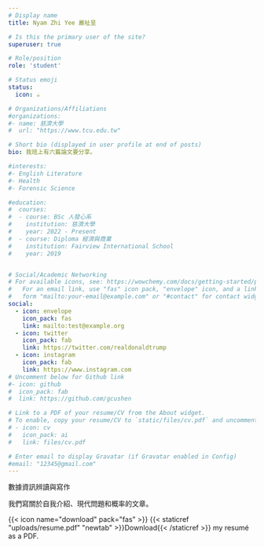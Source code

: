 ```yaml
---
# Display name
title: Nyam Zhi Yee 嚴祉昱

# Is this the primary user of the site?
superuser: true

# Role/position
role: 'student'

# Status emoji
status:
  icon: ☕️

# Organizations/Affiliations
#organizations:
#- name: 慈濟大學
#  url: "https://www.tcu.edu.tw"

# Short bio (displayed in user profile at end of posts)
bio: 我班上有六篇論文要分享。

#interests:
#- English Literature 
#- Health
#- Forensic Science

#education:
#  courses:
#  - course: BSc 人發心系
#    institution: 慈濟大學
#    year: 2022 - Present
#  - course: Diploma 經濟與商業
#    institution: Fairview International School
#    year: 2019


# Social/Academic Networking
# For available icons, see: https://wowchemy.com/docs/getting-started/page-builder/#icons
#   For an email link, use "fas" icon pack, "envelope" icon, and a link in the
#   form "mailto:your-email@example.com" or "#contact" for contact widget.
social:
  - icon: envelope
    icon_pack: fas
    link: mailto:test@example.org
  - icon: twitter
    icon_pack: fab
    link: https://twitter.com/realdonaldtrump
  - icon: instagram
    icon_pack: fab
    link: https://www.instagram.com
# Uncomment below for Github link
#- icon: github
#  icon_pack: fab
#  link: https://github.com/gcushen

# Link to a PDF of your resume/CV from the About widget.
# To enable, copy your resume/CV to `static/files/cv.pdf` and uncomment the lines below.
# - icon: cv
#   icon_pack: ai
#   link: files/cv.pdf

# Enter email to display Gravatar (if Gravatar enabled in Config)
#email: "12345@gmail.com"
---
```


	
數據資訊辨讀與寫作


我們寫關於自我介紹、現代問題和概率的文章。

{{< icon name="download" pack="fas" >}} {{< staticref "uploads/resume.pdf" "newtab" >}}Download{{< /staticref >}} my resumé as a PDF.
